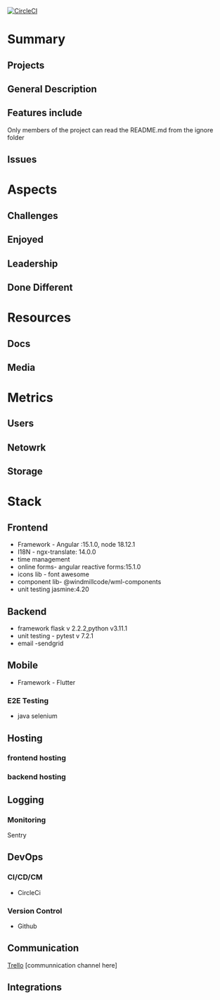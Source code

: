 [![CircleCI](https://dl.circleci.com/status-badge/img/gh/WindMillCode/Template/tree/master.svg?style=svg)](https://dl.circleci.com/status-badge/redirect/gh/WindMillCode/Template/tree/master)
# Summary

## Projects


## General Description

## Features include
Only members of the project can read the README.md from the ignore folder

## Issues

# Aspects

## Challenges

## Enjoyed

## Leadership

## Done Different


# Resources

## Docs

## Media



# Metrics

## Users

## Netowrk

## Storage


# Stack

## Frontend
* Framework - Angular :15.1.0, node 18.12.1
* I18N  - ngx-translate: 14.0.0
* time management
* online forms- angular reactive forms:15.1.0
* icons lib - font awesome
* component lib- @windmillcode/wml-components
* unit testing jasmine:4.20




## Backend

* framework flask v 2.2.2,python v3.11.1
* unit testing - pytest v 7.2.1
* email -sendgrid

## Mobile
* Framework - Flutter





### E2E Testing
* java selenium


## Hosting

### frontend hosting

### backend hosting


## Logging

### Monitoring
Sentry


## DevOps

### CI/CD/CM
* CircleCi

### Version Control
* Github

## Communication
[Trello](https://trello.com/b/L1K0hxKK/windmillcodesite)
[communnication channel here]



## Integrations
